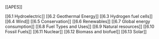 [[APES]]

[[6.1 Hydroelectric]]
[[6.2 Geothermal Energy]]
[[6.3 Hydrogen fuel cells]]
[[6.4 Wind]]
[[6.5 Conservation]]
[[6.6 Renewables]]
[[6.7 Global energy consumption]]
[[6.8 Fuel Types and Uses]]
[[6.9 Natural resources]]
[[6.10 Fossil Fuels]]
[[6.11 Nuclear]]
[[6.12 Biomass and biofuel]]
[[6.13 Solar]]